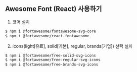 ## Awesome Font (React) 사용하기

1. 코어 설치
```bash
$ npm i @fortawesome/fontawesome-svg-core
$ npm i @fortawesome/react-fontawesome
```

2. icons(light[유료], solid[기본], regular, brands[기업]) 선택 설치
```bash
$ npm i @fortawesome/free-solid-svg-icons
$ npm i @fortawesome/free-regular-svg-icons
$ npm i @fortawesome/free-brands-svg-icons
```